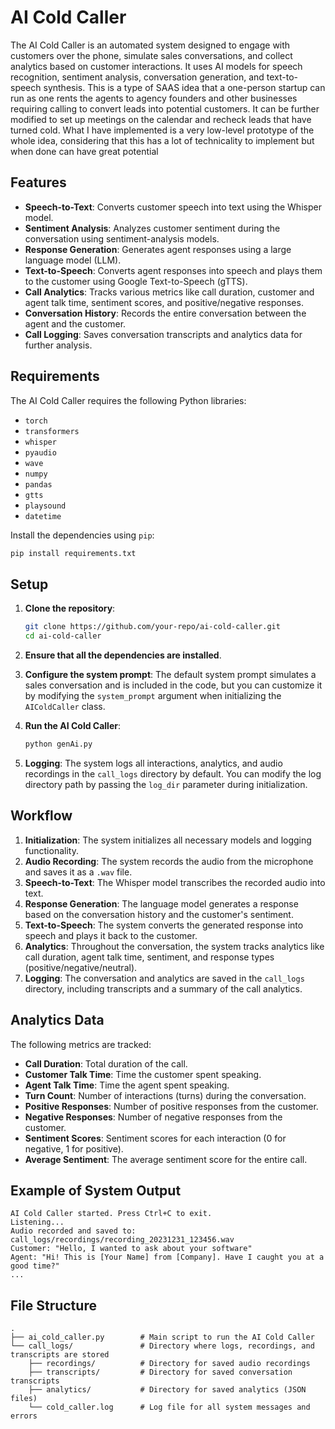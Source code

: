 
# AI Cold Caller

The AI Cold Caller is an automated system designed to engage with customers over the phone, simulate sales conversations, and collect analytics based on customer interactions. It uses AI models for speech recognition, sentiment analysis, conversation generation, and text-to-speech synthesis.
This is a type of SAAS idea that a one-person startup can run as one rents the agents to agency founders and other businesses requiring calling to convert leads into potential customers. It can be further modified to set up meetings on the calendar and recheck leads that have turned cold.
What I have implemented is a very low-level prototype of the whole idea, considering that this has a lot of technicality to implement but when done can have great potential

## Features

- **Speech-to-Text**: Converts customer speech into text using the Whisper model.
- **Sentiment Analysis**: Analyzes customer sentiment during the conversation using sentiment-analysis models.
- **Response Generation**: Generates agent responses using a large language model (LLM).
- **Text-to-Speech**: Converts agent responses into speech and plays them to the customer using Google Text-to-Speech (gTTS).
- **Call Analytics**: Tracks various metrics like call duration, customer and agent talk time, sentiment scores, and positive/negative responses.
- **Conversation History**: Records the entire conversation between the agent and the customer.
- **Call Logging**: Saves conversation transcripts and analytics data for further analysis.

## Requirements

The AI Cold Caller requires the following Python libraries:

- `torch`
- `transformers`
- `whisper`
- `pyaudio`
- `wave`
- `numpy`
- `pandas`
- `gtts`
- `playsound`
- `datetime`

Install the dependencies using `pip`:

```bash
pip install requirements.txt
```

## Setup

1. **Clone the repository**:

   ```bash
   git clone https://github.com/your-repo/ai-cold-caller.git
   cd ai-cold-caller
   ```

2. **Ensure that all the dependencies are installed**.

3. **Configure the system prompt**: The default system prompt simulates a sales conversation and is included in the code, but you can customize it by modifying the `system_prompt` argument when initializing the `AIColdCaller` class.

4. **Run the AI Cold Caller**:

   ```bash
   python genAi.py
   ```

5. **Logging**: The system logs all interactions, analytics, and audio recordings in the `call_logs` directory by default. You can modify the log directory path by passing the `log_dir` parameter during initialization.

## Workflow

1. **Initialization**: The system initializes all necessary models and logging functionality.
2. **Audio Recording**: The system records the audio from the microphone and saves it as a `.wav` file.
3. **Speech-to-Text**: The Whisper model transcribes the recorded audio into text.
4. **Response Generation**: The language model generates a response based on the conversation history and the customer's sentiment.
5. **Text-to-Speech**: The system converts the generated response into speech and plays it back to the customer.
6. **Analytics**: Throughout the conversation, the system tracks analytics like call duration, agent talk time, sentiment, and response types (positive/negative/neutral).
7. **Logging**: The conversation and analytics are saved in the `call_logs` directory, including transcripts and a summary of the call analytics.

## Analytics Data

The following metrics are tracked:

- **Call Duration**: Total duration of the call.
- **Customer Talk Time**: Time the customer spent speaking.
- **Agent Talk Time**: Time the agent spent speaking.
- **Turn Count**: Number of interactions (turns) during the conversation.
- **Positive Responses**: Number of positive responses from the customer.
- **Negative Responses**: Number of negative responses from the customer.
- **Sentiment Scores**: Sentiment scores for each interaction (0 for negative, 1 for positive).
- **Average Sentiment**: The average sentiment score for the entire call.

## Example of System Output

```text
AI Cold Caller started. Press Ctrl+C to exit.
Listening...
Audio recorded and saved to: call_logs/recordings/recording_20231231_123456.wav
Customer: "Hello, I wanted to ask about your software"
Agent: "Hi! This is [Your Name] from [Company]. Have I caught you at a good time?"
...
```

## File Structure

```
.
├── ai_cold_caller.py        # Main script to run the AI Cold Caller
└── call_logs/               # Directory where logs, recordings, and transcripts are stored
    ├── recordings/          # Directory for saved audio recordings
    ├── transcripts/         # Directory for saved conversation transcripts
    ├── analytics/           # Directory for saved analytics (JSON files)
    └── cold_caller.log      # Log file for all system messages and errors
```



